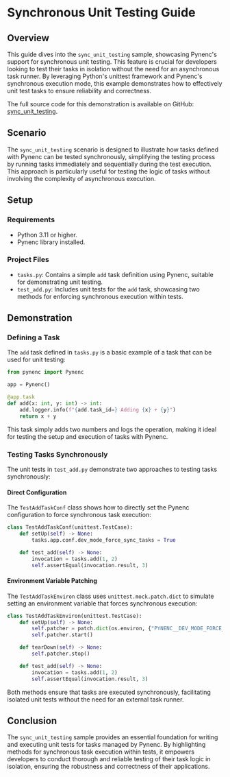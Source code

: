 # Synchronous Unit Testing Guide

## Overview

This guide dives into the `sync_unit_testing` sample, showcasing Pynenc's support for synchronous unit testing. This feature is crucial for developers looking to test their tasks in isolation without the need for an asynchronous task runner. By leveraging Python's unittest framework and Pynenc's synchronous execution mode, this example demonstrates how to effectively unit test tasks to ensure reliability and correctness.

The full source code for this demonstration is available on GitHub: [sync_unit_testing](https://github.com/pynenc/samples/tree/main/sync_unit_testing).

## Scenario

The `sync_unit_testing` scenario is designed to illustrate how tasks defined with Pynenc can be tested synchronously, simplifying the testing process by running tasks immediately and sequentially during the test execution. This approach is particularly useful for testing the logic of tasks without involving the complexity of asynchronous execution.

## Setup

### Requirements

- Python 3.11 or higher.
- Pynenc library installed.

### Project Files

- `tasks.py`: Contains a simple `add` task definition using Pynenc, suitable for demonstrating unit testing.
- `test_add.py`: Includes unit tests for the `add` task, showcasing two methods for enforcing synchronous execution within tests.

## Demonstration

### Defining a Task

The `add` task defined in `tasks.py` is a basic example of a task that can be used for unit testing:

```python
from pynenc import Pynenc

app = Pynenc()

@app.task
def add(x: int, y: int) -> int:
    add.logger.info(f"{add.task_id=} Adding {x} + {y}")
    return x + y
```

This task simply adds two numbers and logs the operation, making it ideal for testing the setup and execution of tasks with Pynenc.

### Testing Tasks Synchronously

The unit tests in `test_add.py` demonstrate two approaches to testing tasks synchronously:

#### Direct Configuration

The `TestAddTaskConf` class shows how to directly set the Pynenc configuration to force synchronous task execution:

```python
class TestAddTaskConf(unittest.TestCase):
    def setUp(self) -> None:
        tasks.app.conf.dev_mode_force_sync_tasks = True

    def test_add(self) -> None:
        invocation = tasks.add(1, 2)
        self.assertEqual(invocation.result, 3)
```

#### Environment Variable Patching

The `TestAddTaskEnviron` class uses `unittest.mock.patch.dict` to simulate setting an environment variable that forces synchronous execution:

```python
class TestAddTaskEnviron(unittest.TestCase):
    def setUp(self) -> None:
        self.patcher = patch.dict(os.environ, {"PYNENC__DEV_MODE_FORCE_SYNC_TASKS": "True"})
        self.patcher.start()

    def tearDown(self) -> None:
        self.patcher.stop()

    def test_add(self) -> None:
        invocation = tasks.add(1, 2)
        self.assertEqual(invocation.result, 3)
```

Both methods ensure that tasks are executed synchronously, facilitating isolated unit tests without the need for an external task runner.

## Conclusion

The `sync_unit_testing` sample provides an essential foundation for writing and executing unit tests for tasks managed by Pynenc. By highlighting methods for synchronous task execution within tests, it empowers developers to conduct thorough and reliable testing of their task logic in isolation, ensuring the robustness and correctness of their applications.
